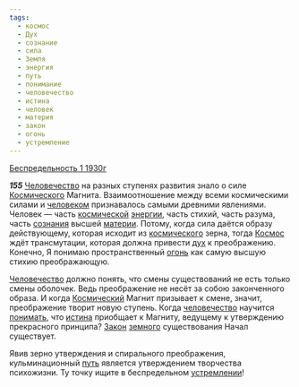```yaml
---
tags:
  - космос
  - Дух
  - сознание
  - сила
  - Земля
  - энергия
  - путь
  - понимание
  - человечество
  - истина
  - человек
  - материя
  - закон
  - огонь
  - устремление
---
```


[Беспредельность 1 1930г](/agni/1930)

___155___
[Человечество](/tag/#[человечество](/tag/#человечество)) на разных ступенях развития знало о силе [Космического](/tag/#космос) Магнита. Взаимоотношение между всеми космическими силами и [человеком](/tag/#человек) признавалось самыми древними явлениями. Человек — часть [космической](/tag/#космос) [энергии](/tag/#энергия), часть стихий, часть разума, часть [сознания](/tag/#сознание) высшей [материи](/tag/#материя). Потому, когда сила даётся образу действующему, которая исходит из [космического](/tag/#космос) зерна, тогда [Космос](/tag/#космос) ждёт трансмутации, которая должна привести [дух](/tag/#Дух) к преображению. Конечно, Я понимаю пространственный [огонь](/tag/#огонь) как самую высшую стихию преображающую.   

[Человечество](/tag/#[человечество](/tag/#человечество)) должно понять, что смены существований не есть только смены оболочек. Ведь преображение не несёт за собою законченного образа. И когда [Космический](/tag/#космос) Магнит призывает к смене, значит, преображение творит новую ступень. Когда [человечество](/tag/#человечество) научится [понимать](/tag/#понимание), что [истина](/tag/#истина) приобщает к Магниту, ведущему к утверждению прекрасного принципа? [Закон](/tag/#закон) [земного](/tag/#Земля) существования Начал существует.   

Явив зерно утверждения и спирального преображения, кульминационный [путь](/tag/#путь) является утверждением творчества психожизни. Ту точку ищите в беспредельном [устремлении](/tag/#устремление)!